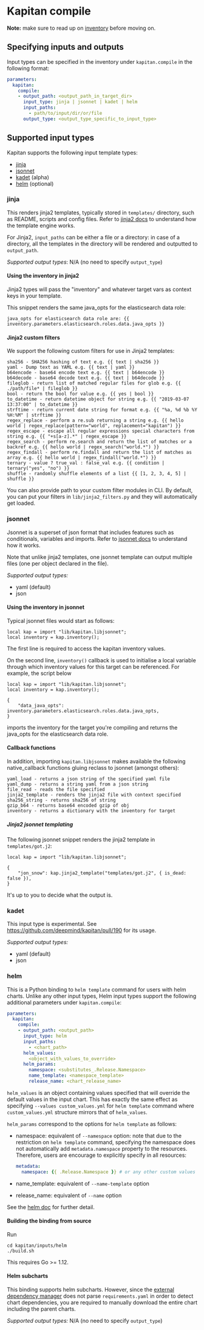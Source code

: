 # Kapitan compile

**Note:** make sure to read up on [inventory](inventory.md) before moving on.

## Specifying inputs and outputs

Input types can be specified in the inventory under `kapitan.compile` in the following format:

```yaml
parameters:
  kapitan:
    compile:
    - output_path: <output_path_in_target_dir>
      input_type: jinja | jsonnet | kadet | helm
      input_paths:
      	- path/to/input/dir/or/file
      output_type: <output_type_specific_to_input_type>
```

## Supported input types

Kapitan supports the following input template types:

- [jinja](#jinja)
- [jsonnet](#jsonnet)
- [kadet](#kadet) (alpha)
- [helm](#helm) (optional)


### jinja

This renders jinja2 templates, typically stored in `templates/` directory, such as README, scripts and config files. Refer to [jinja2 docs](http://jinja.palletsprojects.com/en/2.10.x/templates/) to understand how the template engine works.

For Jinja2, `input_paths` can be either a file or a directory: in case of a directory, all the templates in the directory will be rendered and outputted to `output_path`.

*Supported output types*: N/A (no need to specify `output_type`)

#### Using the inventory in jinja2

Jinja2 types will pass the "inventory" and whatever target vars as context keys in your template.

This snippet renders the same java_opts for the elasticsearch data role:

```jinja2
java_opts for elasticsearch data role are: {{ inventory.parameters.elasticsearch.roles.data.java_opts }}
```

#### Jinja2 custom filters

We support the following custom filters for use in Jinja2 templates:

```
sha256 - SHA256 hashing of text e.g. {{ text | sha256 }}
yaml - Dump text as YAML e.g. {{ text | yaml }}
b64encode - base64 encode text e.g. {{ text | b64encode }}
b64decode - base64 decode text e.g. {{ text | b64decode }}
fileglob - return list of matched regular files for glob e.g. {{ ./path/file* | fileglob }}
bool - return the bool for value e.g. {{ yes | bool }}
to_datetime - return datetime object for string e.g. {{ "2019-03-07 13:37:00" | to_datetime }}
strftime - return current date string for format e.g. {{ "%a, %d %b %Y %H:%M" | strftime }}
regex_replace - perform a re.sub returning a string e.g. {{ hello world | regex_replace(pattern="world", replacement="kapitan") }}
regex_escape - escape all regular expressions special characters from string e.g. {{ "+s[a-z].*" | regex_escape }}
regex_search - perform re.search and return the list of matches or a backref e.g. {{ hello world | regex_search("world.*") }}
regex_findall - perform re.findall and return the list of matches as array e.g. {{ hello world | regex_findall("world.*") }}
ternary - value ? true_val : false_val e.g. {{ condition | ternary("yes", "no") }}
shuffle - randomly shuffle elements of a list {{ [1, 2, 3, 4, 5] | shuffle }}
```

You can also provide path to your custom filter modules in CLI. By default, you can put your filters in `lib/jinja2_filters.py` and they will automatically get loaded.

### jsonnet

Jsonnet is a superset of json format that includes features such as conditionals, variables and imports. Refer to [jsonnet docs](https://jsonnet.org/learning/tutorial.html) to understand how it works.

Note that unlike jinja2 templates, one jsonnet template can output multiple files (one per object declared in the file).

*Supported output types:*

- yaml (default)
- json

#### Using the inventory in jsonnet

Typical jsonnet files would start as follows:

```
local kap = import "lib/kapitan.libjsonnet";
local inventory = kap.inventory();
```

The first line is required to access the kapitan inventory values. 

On the second line, `inventory()` callback is used to initialise a local variable through which inventory values for this target can be referenced. For example, the script below

```
local kap = import "lib/kapitan.libjsonnet";
local inventory = kap.inventory();

{
    "data_java_opts": inventory.parameters.elasticsearch.roles.data.java_opts,
}
```

imports the inventory for the target you're compiling and returns the java_opts for the elasticsearch data role. 

#### Callback functions

In addition, importing `kapitan.libjsonnet` makes available the following native_callback functions gluing reclass to jsonnet (amongst others):

```
yaml_load - returns a json string of the specified yaml file
yaml_dump - returns a string yaml from a json string
file_read - reads the file specified
jinja2_template - renders the jinja2 file with context specified
sha256_string - returns sha256 of string
gzip_b64 - returns base64 encoded gzip of obj
inventory - returns a dictionary with the inventory for target
```

##### Jinja2 jsonnet templating

The following jsonnet snippet renders the jinja2 template in `templates/got.j2`:

```
local kap = import "lib/kapitan.libjsonnet";

{
    "jon_snow": kap.jinja2_template("templates/got.j2", { is_dead: false }),
}
```

It's up to you to decide what the output is.

### kadet

This input type is experimental. See <https://github.com/deepmind/kapitan/pull/190> for its usage.

*Supported output types:*

- yaml (default)
- json

### helm

This is a Python binding to `helm template` command for users with helm charts. Unlike any other input types, Helm input types support the following additional parameters under `kapitan.compile`:

```yaml
parameters:
  kapitan:
    compile:
    - output_path: <output_path>
      input_type: helm
      input_paths:
      	- <chart_path>
      helm_values:
      	<object_with_values_to_override>
      helm_params:
      	namespace: <substitutes_.Release.Namespace>
      	name_template: <namespace_template>
      	release_name: <chart_release_name>
```

`helm_values` is an object containing values specified that will override the default values in the input chart. This has exactly the same effect as specifying `--values custom_values.yml` for `helm template` command where `custom_values.yml` structure mirrors that of `helm_values`. 

`helm_params` correspond to the options for `helm template` as follows:

- namespace: equivalent of `--namespace` option: note that due to the restriction on `helm template` command, specifying the namespace does not automatically add `metadata.namespace` property to the resources. Therefore, users are encourage to explicitly specify in all resources:

    ```yaml
    metadata:
      namespace: {{ .Release.Namespace }} # or any other custom values
    ```

- name_template: equivalent of `--name-template` option
- release_name: equivalent of `--name` option

See the [helm doc](https://helm.sh/docs/helm/#helm-template) for further detail.

#### Building the binding from source

Run

```shell
cd kapitan/inputs/helm
./build.sh
```

This requires Go >= 1.12.

#### Helm subcharts

This binding supports helm subcharts. However, since the [external dependency manager](external_dependencies.md) does not parse `requirements.yaml` in order to detect chart dependencies, you are required to manually download the entire chart including the parent charts.

*Supported output types:* N/A (no need to specify `output_type`)
